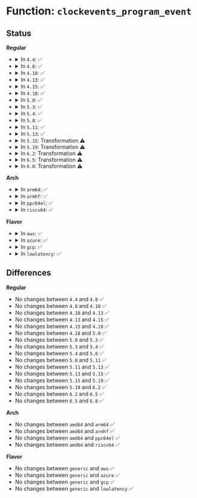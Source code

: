 # Function: <code>clockevents_program_event</code>

## Status
<b>Regular</b>
<ul>
<li>
<details>
<summary>In <code>4.4</code>: ✅</summary>

```c
int clockevents_program_event(struct clock_event_device *dev, ktime_t expires, bool force);
```

**Collision:** Unique Global

**Inline:** No

**Transformation:** False

**Instances:**

```
In kernel/time/clockevents.c (ffffffff810fbf50)
Location: kernel/time/clockevents.c:306
Inline: False
Direct callers:
  - kernel/time/tick-common.c:tick_handle_periodic
  - kernel/time/tick-broadcast.c:tick_broadcast_set_event
  - kernel/time/tick-broadcast.c:tick_handle_periodic_broadcast
  - kernel/time/tick-broadcast.c:hotplug_cpu__broadcast_tick_pull
  - kernel/time/tick-oneshot.c:tick_program_event
  - kernel/time/tick-oneshot.c:tick_resume_oneshot
  - kernel/time/tick-oneshot.c:tick_setup_oneshot
```
**Symbols:**

```
ffffffff810fbf50-ffffffff810fc06a: clockevents_program_event (STB_GLOBAL)
```
</details>
</li>
<li>
<details>
<summary>In <code>4.8</code>: ✅</summary>

```c
int clockevents_program_event(struct clock_event_device *dev, ktime_t expires, bool force);
```

**Collision:** Unique Global

**Inline:** No

**Transformation:** False

**Instances:**

```
In kernel/time/clockevents.c (ffffffff81103290)
Location: kernel/time/clockevents.c:306
Inline: False
Direct callers:
  - kernel/time/tick-common.c:tick_handle_periodic
  - kernel/time/tick-broadcast.c:hotplug_cpu__broadcast_tick_pull
  - kernel/time/tick-broadcast.c:tick_broadcast_set_event
  - kernel/time/tick-broadcast.c:tick_handle_periodic_broadcast
  - kernel/time/tick-oneshot.c:tick_setup_oneshot
  - kernel/time/tick-oneshot.c:tick_resume_oneshot
  - kernel/time/tick-oneshot.c:tick_program_event
```
**Symbols:**

```
ffffffff81103290-ffffffff811033a7: clockevents_program_event (STB_GLOBAL)
```
</details>
</li>
<li>
<details>
<summary>In <code>4.10</code>: ✅</summary>

```c
int clockevents_program_event(struct clock_event_device *dev, ktime_t expires, bool force);
```

**Collision:** Unique Global

**Inline:** No

**Transformation:** False

**Instances:**

```
In kernel/time/clockevents.c (ffffffff8110a980)
Location: kernel/time/clockevents.c:306
Inline: False
Direct callers:
  - kernel/time/tick-common.c:tick_handle_periodic
  - kernel/time/tick-broadcast.c:hotplug_cpu__broadcast_tick_pull
  - kernel/time/tick-broadcast.c:tick_broadcast_set_event
  - kernel/time/tick-broadcast.c:tick_handle_periodic_broadcast
  - kernel/time/tick-oneshot.c:tick_setup_oneshot
  - kernel/time/tick-oneshot.c:tick_resume_oneshot
  - kernel/time/tick-oneshot.c:tick_program_event
```
**Symbols:**

```
ffffffff8110a980-ffffffff8110aa97: clockevents_program_event (STB_GLOBAL)
```
</details>
</li>
<li>
<details>
<summary>In <code>4.13</code>: ✅</summary>

```c
int clockevents_program_event(struct clock_event_device *dev, ktime_t expires, bool force);
```

**Collision:** Unique Global

**Inline:** No

**Transformation:** False

**Instances:**

```
In kernel/time/clockevents.c (ffffffff8110c8c0)
Location: kernel/time/clockevents.c:306
Inline: False
Direct callers:
  - kernel/time/tick-common.c:tick_handle_periodic
  - kernel/time/tick-broadcast.c:hotplug_cpu__broadcast_tick_pull
  - kernel/time/tick-broadcast.c:tick_broadcast_set_event
  - kernel/time/tick-broadcast.c:tick_handle_periodic_broadcast
  - kernel/time/tick-oneshot.c:tick_setup_oneshot
  - kernel/time/tick-oneshot.c:tick_resume_oneshot
  - kernel/time/tick-oneshot.c:tick_program_event
```
**Symbols:**

```
ffffffff8110c8c0-ffffffff8110c9b6: clockevents_program_event (STB_GLOBAL)
```
</details>
</li>
<li>
<details>
<summary>In <code>4.15</code>: ✅</summary>

```c
int clockevents_program_event(struct clock_event_device *dev, ktime_t expires, bool force);
```

**Collision:** Unique Global

**Inline:** No

**Transformation:** False

**Instances:**

```
In kernel/time/clockevents.c (ffffffff81117b20)
Location: kernel/time/clockevents.c:311
Inline: False
Direct callers:
  - kernel/time/tick-common.c:tick_handle_periodic
  - kernel/time/tick-broadcast.c:hotplug_cpu__broadcast_tick_pull
  - kernel/time/tick-broadcast.c:tick_broadcast_set_event
  - kernel/time/tick-broadcast.c:tick_handle_periodic_broadcast
  - kernel/time/tick-oneshot.c:tick_setup_oneshot
  - kernel/time/tick-oneshot.c:tick_resume_oneshot
  - kernel/time/tick-oneshot.c:tick_program_event
```
**Symbols:**

```
ffffffff81117b20-ffffffff81117c26: clockevents_program_event (STB_GLOBAL)
```
</details>
</li>
<li>
<details>
<summary>In <code>4.18</code>: ✅</summary>

```c
int clockevents_program_event(struct clock_event_device *dev, ktime_t expires, bool force);
```

**Collision:** Unique Global

**Inline:** No

**Transformation:** False

**Instances:**

```
In kernel/time/clockevents.c (ffffffff81124620)
Location: kernel/time/clockevents.c:311
Inline: False
Direct callers:
  - kernel/time/tick-common.c:tick_handle_periodic
  - kernel/time/tick-broadcast.c:hotplug_cpu__broadcast_tick_pull
  - kernel/time/tick-broadcast.c:tick_broadcast_set_event
  - kernel/time/tick-broadcast.c:tick_handle_periodic_broadcast
  - kernel/time/tick-oneshot.c:tick_setup_oneshot
  - kernel/time/tick-oneshot.c:tick_resume_oneshot
  - kernel/time/tick-oneshot.c:tick_program_event
```
**Symbols:**

```
ffffffff81124620-ffffffff81124709: clockevents_program_event (STB_GLOBAL)
```
</details>
</li>
<li>
<details>
<summary>In <code>5.0</code>: ✅</summary>

```c
int clockevents_program_event(struct clock_event_device *dev, ktime_t expires, bool force);
```

**Collision:** Unique Global

**Inline:** No

**Transformation:** False

**Instances:**

```
In kernel/time/clockevents.c (ffffffff8112fd20)
Location: kernel/time/clockevents.c:303
Inline: False
Direct callers:
  - kernel/time/tick-common.c:tick_handle_periodic
  - kernel/time/tick-broadcast.c:hotplug_cpu__broadcast_tick_pull
  - kernel/time/tick-broadcast.c:tick_broadcast_set_event
  - kernel/time/tick-broadcast.c:tick_handle_periodic_broadcast
  - kernel/time/tick-oneshot.c:tick_setup_oneshot
  - kernel/time/tick-oneshot.c:tick_resume_oneshot
  - kernel/time/tick-oneshot.c:tick_program_event
```
**Symbols:**

```
ffffffff8112fd20-ffffffff8112fe09: clockevents_program_event (STB_GLOBAL)
```
</details>
</li>
<li>
<details>
<summary>In <code>5.3</code>: ✅</summary>

```c
int clockevents_program_event(struct clock_event_device *dev, ktime_t expires, bool force);
```

**Collision:** Unique Global

**Inline:** No

**Transformation:** False

**Instances:**

```
In kernel/time/clockevents.c (ffffffff8113a7d0)
Location: kernel/time/clockevents.c:303
Inline: False
Direct callers:
  - kernel/time/tick-common.c:tick_handle_periodic
  - kernel/time/tick-broadcast.c:hotplug_cpu__broadcast_tick_pull
  - kernel/time/tick-broadcast.c:tick_broadcast_set_event
  - kernel/time/tick-broadcast.c:tick_handle_periodic_broadcast
  - kernel/time/tick-oneshot.c:tick_setup_oneshot
  - kernel/time/tick-oneshot.c:tick_resume_oneshot
  - kernel/time/tick-oneshot.c:tick_program_event
```
**Symbols:**

```
ffffffff8113a7d0-ffffffff8113a8b0: clockevents_program_event (STB_GLOBAL)
```
</details>
</li>
<li>
<details>
<summary>In <code>5.4</code>: ✅</summary>

```c
int clockevents_program_event(struct clock_event_device *dev, ktime_t expires, bool force);
```

**Collision:** Unique Global

**Inline:** No

**Transformation:** False

**Instances:**

```
In kernel/time/clockevents.c (ffffffff81146450)
Location: kernel/time/clockevents.c:303
Inline: False
Direct callers:
  - kernel/time/tick-common.c:tick_handle_periodic
  - kernel/time/tick-broadcast.c:hotplug_cpu__broadcast_tick_pull
  - kernel/time/tick-broadcast.c:tick_broadcast_set_event
  - kernel/time/tick-broadcast.c:tick_handle_periodic_broadcast
  - kernel/time/tick-oneshot.c:tick_setup_oneshot
  - kernel/time/tick-oneshot.c:tick_resume_oneshot
  - kernel/time/tick-oneshot.c:tick_program_event
```
**Symbols:**

```
ffffffff81146450-ffffffff81146530: clockevents_program_event (STB_GLOBAL)
```
</details>
</li>
<li>
<details>
<summary>In <code>5.8</code>: ✅</summary>

```c
int clockevents_program_event(struct clock_event_device *dev, ktime_t expires, bool force);
```

**Collision:** Unique Global

**Inline:** No

**Transformation:** False

**Instances:**

```
In kernel/time/clockevents.c (ffffffff811562b0)
Location: kernel/time/clockevents.c:303
Inline: False
Direct callers:
  - kernel/time/tick-common.c:tick_handle_periodic
  - kernel/time/tick-broadcast.c:hotplug_cpu__broadcast_tick_pull
  - kernel/time/tick-broadcast.c:tick_broadcast_set_event
  - kernel/time/tick-broadcast.c:tick_handle_periodic_broadcast
  - kernel/time/tick-oneshot.c:tick_setup_oneshot
  - kernel/time/tick-oneshot.c:tick_resume_oneshot
  - kernel/time/tick-oneshot.c:tick_program_event
```
**Symbols:**

```
ffffffff811562b0-ffffffff81156390: clockevents_program_event (STB_GLOBAL)
```
</details>
</li>
<li>
<details>
<summary>In <code>5.11</code>: ✅</summary>

```c
int clockevents_program_event(struct clock_event_device *dev, ktime_t expires, bool force);
```

**Collision:** Unique Global

**Inline:** No

**Transformation:** False

**Instances:**

```
In kernel/time/clockevents.c (ffffffff81152450)
Location: kernel/time/clockevents.c:303
Inline: False
Direct callers:
  - kernel/time/tick-common.c:tick_handle_periodic
  - kernel/time/tick-broadcast.c:hotplug_cpu__broadcast_tick_pull
  - kernel/time/tick-broadcast.c:tick_broadcast_set_event
  - kernel/time/tick-broadcast.c:tick_handle_periodic_broadcast
  - kernel/time/tick-oneshot.c:tick_setup_oneshot
  - kernel/time/tick-oneshot.c:tick_resume_oneshot
  - kernel/time/tick-oneshot.c:tick_program_event
```
**Symbols:**

```
ffffffff81152450-ffffffff81152530: clockevents_program_event (STB_GLOBAL)
```
</details>
</li>
<li>
<details>
<summary>In <code>5.13</code>: ✅</summary>

```c
int clockevents_program_event(struct clock_event_device *dev, ktime_t expires, bool force);
```

**Collision:** Unique Global

**Inline:** No

**Transformation:** False

**Instances:**

```
In kernel/time/clockevents.c (ffffffff81153890)
Location: kernel/time/clockevents.c:303
Inline: False
Direct callers:
  - kernel/time/tick-common.c:tick_handle_periodic
  - kernel/time/tick-broadcast.c:hotplug_cpu__broadcast_tick_pull
  - kernel/time/tick-broadcast.c:tick_broadcast_set_event
  - kernel/time/tick-broadcast.c:tick_handle_periodic_broadcast
  - kernel/time/tick-oneshot.c:tick_setup_oneshot
  - kernel/time/tick-oneshot.c:tick_resume_oneshot
  - kernel/time/tick-oneshot.c:tick_program_event
```
**Symbols:**

```
ffffffff81153890-ffffffff81153975: clockevents_program_event (STB_GLOBAL)
```
</details>
</li>
<li>
<details>
<summary>In <code>5.15</code>: Transformation ⚠️</summary>

```c
int clockevents_program_event(struct clock_event_device *dev, ktime_t expires, bool force);
```

**Collision:** Unique Global

**Inline:** No

**Transformation:** True

**Instances:**

```
In kernel/time/clockevents.c (0)
Location: kernel/time/clockevents.c:303
Inline: False
Direct callers:
  - kernel/time/tick-common.c:tick_handle_periodic
  - kernel/time/tick-broadcast.c:hotplug_cpu__broadcast_tick_pull
  - kernel/time/tick-broadcast.c:__tick_broadcast_oneshot_control
  - kernel/time/tick-broadcast.c:tick_broadcast_set_event
  - kernel/time/tick-broadcast.c:tick_handle_periodic_broadcast
  - kernel/time/tick-oneshot.c:tick_setup_oneshot
  - kernel/time/tick-oneshot.c:tick_resume_oneshot
  - kernel/time/tick-oneshot.c:tick_program_event
```
**Symbols:**

```
ffffffff81cb2045-ffffffff81cb2076: clockevents_program_event.cold (STB_LOCAL)
ffffffff81177f50-ffffffff81178067: clockevents_program_event (STB_GLOBAL)
```
</details>
</li>
<li>
<details>
<summary>In <code>5.19</code>: Transformation ⚠️</summary>

```c
int clockevents_program_event(struct clock_event_device *dev, ktime_t expires, bool force);
```

**Collision:** Unique Global

**Inline:** No

**Transformation:** True

**Instances:**

```
In kernel/time/clockevents.c (0)
Location: kernel/time/clockevents.c:303
Inline: False
Direct callers:
  - kernel/time/tick-common.c:tick_handle_periodic
  - kernel/time/tick-broadcast.c:hotplug_cpu__broadcast_tick_pull
  - kernel/time/tick-broadcast.c:__tick_broadcast_oneshot_control
  - kernel/time/tick-broadcast.c:tick_broadcast_set_event
  - kernel/time/tick-broadcast.c:tick_handle_periodic_broadcast
  - kernel/time/tick-oneshot.c:tick_setup_oneshot
  - kernel/time/tick-oneshot.c:tick_resume_oneshot
  - kernel/time/tick-oneshot.c:tick_program_event
```
**Symbols:**

```
ffffffff81e635b5-ffffffff81e635e6: clockevents_program_event.cold (STB_LOCAL)
ffffffff811ad0b0-ffffffff811ad1ee: clockevents_program_event (STB_GLOBAL)
```
</details>
</li>
<li>
<details>
<summary>In <code>6.2</code>: Transformation ⚠️</summary>

```c
int clockevents_program_event(struct clock_event_device *dev, ktime_t expires, bool force);
```

**Collision:** Unique Global

**Inline:** No

**Transformation:** True

**Instances:**

```
In kernel/time/clockevents.c (0)
Location: kernel/time/clockevents.c:303
Inline: False
Direct callers:
  - kernel/time/tick-common.c:tick_handle_periodic
  - kernel/time/tick-broadcast.c:hotplug_cpu__broadcast_tick_pull
  - kernel/time/tick-broadcast.c:__tick_broadcast_oneshot_control
  - kernel/time/tick-broadcast.c:tick_broadcast_set_event
  - kernel/time/tick-broadcast.c:tick_handle_periodic_broadcast
  - kernel/time/tick-oneshot.c:tick_setup_oneshot
  - kernel/time/tick-oneshot.c:tick_resume_oneshot
  - kernel/time/tick-oneshot.c:tick_program_event
```
**Symbols:**

```
ffffffff8205bd28-ffffffff8205bd59: clockevents_program_event.cold (STB_LOCAL)
ffffffff811ed5b0-ffffffff811ed6ee: clockevents_program_event (STB_GLOBAL)
```
</details>
</li>
<li>
<details>
<summary>In <code>6.5</code>: Transformation ⚠️</summary>

```c
int clockevents_program_event(struct clock_event_device *dev, ktime_t expires, bool force);
```

**Collision:** Unique Global

**Inline:** No

**Transformation:** True

**Instances:**

```
In kernel/time/clockevents.c (0)
Location: kernel/time/clockevents.c:303
Inline: False
Direct callers:
  - kernel/time/tick-common.c:tick_handle_periodic
  - kernel/time/tick-broadcast.c:hotplug_cpu__broadcast_tick_pull
  - kernel/time/tick-broadcast.c:__tick_broadcast_oneshot_control
  - kernel/time/tick-broadcast.c:tick_broadcast_set_event
  - kernel/time/tick-broadcast.c:tick_handle_periodic_broadcast
  - kernel/time/tick-oneshot.c:tick_setup_oneshot
  - kernel/time/tick-oneshot.c:tick_resume_oneshot
  - kernel/time/tick-oneshot.c:tick_program_event
```
**Symbols:**

```
ffffffff820da51d-ffffffff820da54e: clockevents_program_event.cold (STB_LOCAL)
ffffffff81201cd0-ffffffff81201e1a: clockevents_program_event (STB_GLOBAL)
```
</details>
</li>
<li>
<details>
<summary>In <code>6.8</code>: Transformation ⚠️</summary>

```c
int clockevents_program_event(struct clock_event_device *dev, ktime_t expires, bool force);
```

**Collision:** Unique Global

**Inline:** No

**Transformation:** True

**Instances:**

```
In kernel/time/clockevents.c (0)
Location: kernel/time/clockevents.c:303
Inline: False
Direct callers:
  - kernel/time/tick-common.c:tick_handle_periodic
  - kernel/time/tick-broadcast.c:hotplug_cpu__broadcast_tick_pull
  - kernel/time/tick-broadcast.c:__tick_broadcast_oneshot_control
  - kernel/time/tick-broadcast.c:tick_broadcast_set_event
  - kernel/time/tick-broadcast.c:tick_handle_periodic_broadcast
  - kernel/time/tick-oneshot.c:tick_setup_oneshot
  - kernel/time/tick-oneshot.c:tick_resume_oneshot
  - kernel/time/tick-oneshot.c:tick_program_event
```
**Symbols:**

```
ffffffff821b5e97-ffffffff821b5ec8: clockevents_program_event.cold (STB_LOCAL)
ffffffff81218170-ffffffff812182ba: clockevents_program_event (STB_GLOBAL)
```
</details>
</li>
</ul>
<b>Arch</b>
<ul>
<li>
<details>
<summary>In <code>arm64</code>: ✅</summary>

```c
int clockevents_program_event(struct clock_event_device *dev, ktime_t expires, bool force);
```

**Collision:** Unique Global

**Inline:** No

**Transformation:** False

**Instances:**

```
In kernel/time/clockevents.c (ffff8000101b0ec8)
Location: kernel/time/clockevents.c:303
Inline: False
Direct callers:
  - kernel/time/tick-common.c:tick_handle_periodic
  - kernel/time/tick-broadcast.c:hotplug_cpu__broadcast_tick_pull
  - kernel/time/tick-broadcast.c:tick_broadcast_set_event
  - kernel/time/tick-broadcast.c:tick_handle_periodic_broadcast
  - kernel/time/tick-oneshot.c:tick_setup_oneshot
  - kernel/time/tick-oneshot.c:tick_resume_oneshot
  - kernel/time/tick-oneshot.c:tick_program_event
```
**Symbols:**

```
ffff8000101b0ec8-ffff8000101b0fe8: clockevents_program_event (STB_GLOBAL)
```
</details>
</li>
<li>
<details>
<summary>In <code>armhf</code>: ✅</summary>

```c
int clockevents_program_event(struct clock_event_device *dev, ktime_t expires, bool force);
```

**Collision:** Unique Global

**Inline:** No

**Transformation:** False

**Instances:**

```
In kernel/time/clockevents.c (c03fb944)
Location: kernel/time/clockevents.c:303
Inline: False
Direct callers:
  - kernel/time/tick-common.c:tick_handle_periodic
  - kernel/time/tick-broadcast.c:hotplug_cpu__broadcast_tick_pull
  - kernel/time/tick-broadcast.c:tick_broadcast_set_event
  - kernel/time/tick-broadcast.c:tick_handle_periodic_broadcast
  - kernel/time/tick-oneshot.c:tick_setup_oneshot
  - kernel/time/tick-oneshot.c:tick_resume_oneshot
  - kernel/time/tick-oneshot.c:tick_program_event
```
**Symbols:**

```
c03fb944-c03fbae4: clockevents_program_event (STB_GLOBAL)
```
</details>
</li>
<li>
<details>
<summary>In <code>ppc64el</code>: ✅</summary>

```c
int clockevents_program_event(struct clock_event_device *dev, ktime_t expires, bool force);
```

**Collision:** Unique Global

**Inline:** No

**Transformation:** False

**Instances:**

```
In kernel/time/clockevents.c (c000000000215d10)
Location: kernel/time/clockevents.c:303
Inline: False
Direct callers:
  - kernel/time/tick-common.c:tick_handle_periodic
  - kernel/time/tick-common.c:tick_handle_periodic
  - kernel/time/tick-broadcast.c:hotplug_cpu__broadcast_tick_pull
  - kernel/time/tick-broadcast.c:tick_broadcast_set_event
  - kernel/time/tick-broadcast.c:tick_handle_periodic_broadcast
  - kernel/time/tick-oneshot.c:tick_setup_oneshot
  - kernel/time/tick-oneshot.c:tick_resume_oneshot
  - kernel/time/tick-oneshot.c:tick_program_event
```
**Symbols:**

```
c000000000215d10-c000000000215f34: clockevents_program_event (STB_GLOBAL)
```
</details>
</li>
<li>
<details>
<summary>In <code>riscv64</code>: ✅</summary>

```c
int clockevents_program_event(struct clock_event_device *dev, ktime_t expires, bool force);
```

**Collision:** Unique Global

**Inline:** No

**Transformation:** False

**Instances:**

```
In kernel/time/clockevents.c (ffffffe000139c36)
Location: kernel/time/clockevents.c:303
Inline: False
Direct callers:
  - kernel/time/tick-common.c:tick_handle_periodic
  - kernel/time/tick-oneshot.c:tick_setup_oneshot
  - kernel/time/tick-oneshot.c:tick_resume_oneshot
  - kernel/time/tick-oneshot.c:tick_program_event
```
**Symbols:**

```
ffffffe000139c36-ffffffe000139d2a: clockevents_program_event (STB_GLOBAL)
```
</details>
</li>
</ul>
<b>Flavor</b>
<ul>
<li>
<details>
<summary>In <code>aws</code>: ✅</summary>

```c
int clockevents_program_event(struct clock_event_device *dev, ktime_t expires, bool force);
```

**Collision:** Unique Global

**Inline:** No

**Transformation:** False

**Instances:**

```
In kernel/time/clockevents.c (ffffffff8113ec00)
Location: kernel/time/clockevents.c:303
Inline: False
Direct callers:
  - kernel/time/tick-common.c:tick_handle_periodic
  - kernel/time/tick-broadcast.c:hotplug_cpu__broadcast_tick_pull
  - kernel/time/tick-broadcast.c:tick_broadcast_set_event
  - kernel/time/tick-broadcast.c:tick_handle_periodic_broadcast
  - kernel/time/tick-oneshot.c:tick_setup_oneshot
  - kernel/time/tick-oneshot.c:tick_resume_oneshot
  - kernel/time/tick-oneshot.c:tick_program_event
```
**Symbols:**

```
ffffffff8113ec00-ffffffff8113ece0: clockevents_program_event (STB_GLOBAL)
```
</details>
</li>
<li>
<details>
<summary>In <code>azure</code>: ✅</summary>

```c
int clockevents_program_event(struct clock_event_device *dev, ktime_t expires, bool force);
```

**Collision:** Unique Global

**Inline:** No

**Transformation:** False

**Instances:**

```
In kernel/time/clockevents.c (ffffffff81131720)
Location: kernel/time/clockevents.c:303
Inline: False
Direct callers:
  - kernel/time/tick-common.c:tick_handle_periodic
  - kernel/time/tick-broadcast.c:hotplug_cpu__broadcast_tick_pull
  - kernel/time/tick-broadcast.c:tick_broadcast_set_event
  - kernel/time/tick-broadcast.c:tick_handle_periodic_broadcast
  - kernel/time/tick-oneshot.c:tick_setup_oneshot
  - kernel/time/tick-oneshot.c:tick_resume_oneshot
  - kernel/time/tick-oneshot.c:tick_program_event
```
**Symbols:**

```
ffffffff81131720-ffffffff81131800: clockevents_program_event (STB_GLOBAL)
```
</details>
</li>
<li>
<details>
<summary>In <code>gcp</code>: ✅</summary>

```c
int clockevents_program_event(struct clock_event_device *dev, ktime_t expires, bool force);
```

**Collision:** Unique Global

**Inline:** No

**Transformation:** False

**Instances:**

```
In kernel/time/clockevents.c (ffffffff8113c920)
Location: kernel/time/clockevents.c:303
Inline: False
Direct callers:
  - kernel/time/tick-common.c:tick_handle_periodic
  - kernel/time/tick-broadcast.c:hotplug_cpu__broadcast_tick_pull
  - kernel/time/tick-broadcast.c:tick_broadcast_set_event
  - kernel/time/tick-broadcast.c:tick_handle_periodic_broadcast
  - kernel/time/tick-oneshot.c:tick_setup_oneshot
  - kernel/time/tick-oneshot.c:tick_resume_oneshot
  - kernel/time/tick-oneshot.c:tick_program_event
```
**Symbols:**

```
ffffffff8113c920-ffffffff8113ca00: clockevents_program_event (STB_GLOBAL)
```
</details>
</li>
<li>
<details>
<summary>In <code>lowlatency</code>: ✅</summary>

```c
int clockevents_program_event(struct clock_event_device *dev, ktime_t expires, bool force);
```

**Collision:** Unique Global

**Inline:** No

**Transformation:** False

**Instances:**

```
In kernel/time/clockevents.c (ffffffff81149410)
Location: kernel/time/clockevents.c:303
Inline: False
Direct callers:
  - kernel/time/tick-common.c:tick_handle_periodic
  - kernel/time/tick-broadcast.c:hotplug_cpu__broadcast_tick_pull
  - kernel/time/tick-broadcast.c:tick_broadcast_set_event
  - kernel/time/tick-broadcast.c:tick_handle_periodic_broadcast
  - kernel/time/tick-oneshot.c:tick_setup_oneshot
  - kernel/time/tick-oneshot.c:tick_resume_oneshot
  - kernel/time/tick-oneshot.c:tick_program_event
```
**Symbols:**

```
ffffffff81149410-ffffffff811494f0: clockevents_program_event (STB_GLOBAL)
```
</details>
</li>
</ul>

## Differences
<b>Regular</b>
<ul>
<li>
No changes between <code>4.4</code> and <code>4.8</code> ✅
</li>
<li>
No changes between <code>4.8</code> and <code>4.10</code> ✅
</li>
<li>
No changes between <code>4.10</code> and <code>4.13</code> ✅
</li>
<li>
No changes between <code>4.13</code> and <code>4.15</code> ✅
</li>
<li>
No changes between <code>4.15</code> and <code>4.18</code> ✅
</li>
<li>
No changes between <code>4.18</code> and <code>5.0</code> ✅
</li>
<li>
No changes between <code>5.0</code> and <code>5.3</code> ✅
</li>
<li>
No changes between <code>5.3</code> and <code>5.4</code> ✅
</li>
<li>
No changes between <code>5.4</code> and <code>5.8</code> ✅
</li>
<li>
No changes between <code>5.8</code> and <code>5.11</code> ✅
</li>
<li>
No changes between <code>5.11</code> and <code>5.13</code> ✅
</li>
<li>
No changes between <code>5.13</code> and <code>5.15</code> ✅
</li>
<li>
No changes between <code>5.15</code> and <code>5.19</code> ✅
</li>
<li>
No changes between <code>5.19</code> and <code>6.2</code> ✅
</li>
<li>
No changes between <code>6.2</code> and <code>6.5</code> ✅
</li>
<li>
No changes between <code>6.5</code> and <code>6.8</code> ✅
</li>
</ul>
<b>Arch</b>
<ul>
<li>
No changes between <code>amd64</code> and <code>arm64</code> ✅
</li>
<li>
No changes between <code>amd64</code> and <code>armhf</code> ✅
</li>
<li>
No changes between <code>amd64</code> and <code>ppc64el</code> ✅
</li>
<li>
No changes between <code>amd64</code> and <code>riscv64</code> ✅
</li>
</ul>
<b>Flavor</b>
<ul>
<li>
No changes between <code>generic</code> and <code>aws</code> ✅
</li>
<li>
No changes between <code>generic</code> and <code>azure</code> ✅
</li>
<li>
No changes between <code>generic</code> and <code>gcp</code> ✅
</li>
<li>
No changes between <code>generic</code> and <code>lowlatency</code> ✅
</li>
</ul>
